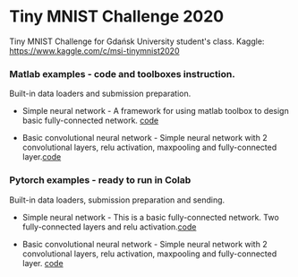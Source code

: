 # Tiny MNIST Challenge 2020
Tiny MNIST Challenge for Gdańsk University student's class.
Kaggle: https://www.kaggle.com/c/msi-tinymnist2020

### Matlab examples - code and toolboxes instruction.
Built-in data loaders and submission preparation.
* Simple neural network - A framework for using matlab toolbox to design basic fully-connected network. [code](matlab_examples/simple_Network.m)

* Basic convolutional neural network - Simple neural network with 2 convolutional layers, relu activation, maxpooling and fully-connected layer.[code](matlab_examples/simple_CNN.m)

### Pytorch examples - ready to run in Colab
Built-in data loaders, submission preparation and sending.

* Simple neural network - This is a basic fully-connected network. Two fully-connected layers and relu activation.[code](pytoch_examples/simple_Network.m)

* Basic convolutional neural network - Simple neural network with 2 convolutional layers, relu activation, maxpooling and fully-connected layer. [code](pytorch_examples/simple_CNN.m)

